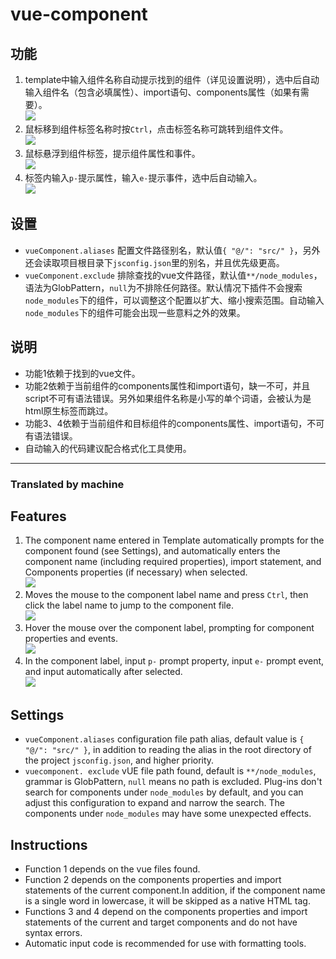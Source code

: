 # vue-component

## 功能
1. template中输入组件名称自动提示找到的组件（详见设置说明），选中后自动输入组件名（包含必填属性）、import语句、components属性（如果有需要）。  
   ![](https://raw.githubusercontent.com/zbczbc2006/vscode-vue-component/master/images/f1.gif)
2. 鼠标移到组件标签名称时按`Ctrl`，点击标签名称可跳转到组件文件。  
   ![](https://raw.githubusercontent.com/zbczbc2006/vscode-vue-component/master/images/f2.gif)
3. 鼠标悬浮到组件标签，提示组件属性和事件。  
   ![](https://raw.githubusercontent.com/zbczbc2006/vscode-vue-component/master/images/f3.gif)
4. 标签内输入`p-`提示属性，输入`e-`提示事件，选中后自动输入。  
   ![](https://raw.githubusercontent.com/zbczbc2006/vscode-vue-component/master/images/f4.gif)
   

## 设置
+ `vueComponent.aliases` 配置文件路径别名，默认值`{ "@/": "src/" }`，另外还会读取项目根目录下`jsconfig.json`里的别名，并且优先级更高。
+ `vueComponent.exclude` 排除查找的vue文件路径，默认值`**/node_modules`，语法为GlobPattern，`null`为不排除任何路径。默认情况下插件不会搜索`node_modules`下的组件，可以调整这个配置以扩大、缩小搜索范围。自动输入`node_modules`下的组件可能会出现一些意料之外的效果。
 
## 说明
+ 功能1依赖于找到的vue文件。
+ 功能2依赖于当前组件的components属性和import语句，缺一不可，并且script不可有语法错误。另外如果组件名称是小写的单个词语，会被认为是html原生标签而跳过。
+ 功能3、4依赖于当前组件和目标组件的components属性、import语句，不可有语法错误。
+ 自动输入的代码建议配合格式化工具使用。

---

### Translated by machine
## Features
1. The component name entered in Template automatically prompts for the component found (see Settings), and automatically enters the component name (including required properties), import statement, and Components properties (if necessary) when selected.  
   ![](https://raw.githubusercontent.com/zbczbc2006/vscode-vue-component/master/images/f1.gif)
2. Moves  the mouse to the component label name and press `Ctrl`, then click the label name to jump to the component file.  
   ![](https://raw.githubusercontent.com/zbczbc2006/vscode-vue-component/master/images/f2.gif)
3. Hover the mouse over the component label, prompting for component properties and events.  
   ![](https://raw.githubusercontent.com/zbczbc2006/vscode-vue-component/master/images/f3.gif)
4. In the component label, input `p-` prompt property, input `e-` prompt event, and input automatically after selected.  
   ![](https://raw.githubusercontent.com/zbczbc2006/vscode-vue-component/master/images/f4.gif)

## Settings
+ `vueComponent.aliases` configuration file path alias, default value is `{ "@/": "src/" }`, in addition to reading the alias in the root directory of the project `jsconfig.json`, and higher priority.
+ `vuecomponent. exclude` vUE file path found, default is `**/node_modules`, grammar is GlobPattern, `null` means no path is excluded. Plug-ins don't search for components under `node_modules` by default, and you can adjust this configuration to expand and narrow the search. The components under `node_modules` may have some unexpected effects.
 
## Instructions
+ Function 1 depends on the vue files found.
+ Function 2 depends on the components properties and import statements of the current component.In addition, if the component name is a single word in lowercase, it will be skipped as a native HTML tag.
+ Functions 3 and 4 depend on the components properties and import statements of the current and target components and do not have syntax errors.
+ Automatic input code is recommended for use with formatting tools.
